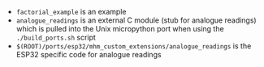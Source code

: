- `factorial_example` is an example
- `analogue_readings` is an external C module (stub for analogue readings) which is pulled into the Unix micropython port when using the `./build_ports.sh` script
- `$(ROOT)/ports/esp32/mhm_custom_extensions/analogue_readings` is the ESP32 specific code for analogue readings